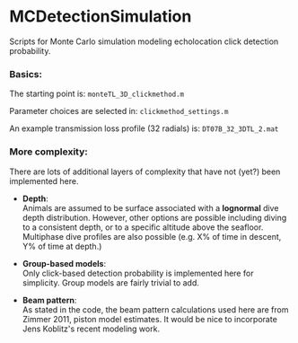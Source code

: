 # MCDetectionSimulation
Scripts for Monte Carlo simulation modeling echolocation click detection probability.

### Basics:
The starting point is: 
      `monteTL_3D_clickmethod.m`

Parameter choices are selected in: 
      `clickmethod_settings.m`

An example transmission loss profile (32 radials) is: `DT07B_32_3DTL_2.mat`

### More complexity: 
There are lots of additional layers of complexity that have not (yet?) been implemented here. 

* **Depth**:  
   Animals are assumed to be surface associated with a **lognormal** dive depth distribution. 
   However, other options are possible including diving to a consistent depth, or to a specific altitude above the seafloor. Multiphase dive profiles are also possible (e.g. X% of time in descent, Y% of time at depth.)

* **Group-based models**:  
   Only click-based detection probability is implemented here for simplicity. Group models are fairly trivial to add.
   
* **Beam pattern**:  
   As stated in the code, the beam pattern calculations used here are from Zimmer 2011, piston model estimates. 
   It would be nice to incorporate Jens Koblitz's recent modeling work.
  
